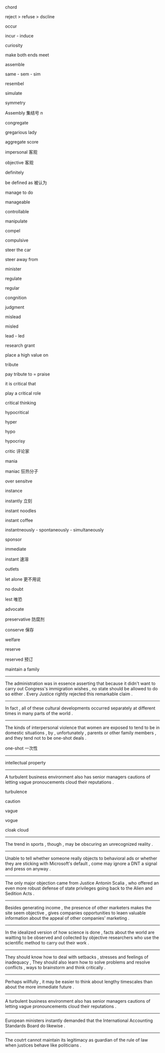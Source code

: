 chord

reject > refuse > dscline

occur

incur - induce

curiosity

make both ends meet

assemble

same - sem - sim

resembel

simulate

symmetry

Assembly 集结号 n

congregate

gregarious lady

aggregate  score

impersonal 客观

objective 客观

definitely

be defined as 被认为

manage to do

manageable

controllable

manipulate

compel 

compulsive

steer the car

steer away from

minister

regulate

regular

congnition

judgment

mislead

misled

lead - led

research grant

place a high value on 

tribute

pay tribute to = praise

it is critical that

play a critical role

critical thinking

hypocritical

hyper

hypo

hypocrisy

critic 评论家

mania

maniac 狂热分子

over sensitve

instance

instantly 立刻

instant noodles

instant coffee

instantneously - spontaneously - simultaneously

sponsor

immediate

instant 速溶

outlets  

let alone 更不用说

no doubt

lest 唯恐

advocate

preservative 防腐剂

conserve 保存

welfare

reserve

reserved 预订

maintain a family

-----

The administration was in essence asserting that because it didn't want to carry out Congress's immigration wishes , no state should be allowed to do so either . Every Justice rightly rejected this remarkable claim . 

-----

In fact , all of these cultural developments occurred separately  at different times in many parts of the world .

-----

The kinds of interpersonal violence that women are exposed to tend to be in domestic situations , by , unfortunately , parents or other family members , and they tend not to be one-shot deals .

one-shot 一次性

-----

intellectual property

-----

A turbulent business environment also has senior managers cautions of letting vague pronoucements cloud their reputations .

turbulence

caution

vague

vogue

cloak cloud

-----

The trend in sports , though , may be obscuring an unrecognized reality .

-----

Unable to tell whether someone  really objects to behavioral ads or whether they are sticking with Microsoft's default , come may ignore a DNT a signal and press on anyway .

-----

The only major objection came from Justice Antonin Scalia , who offered an even more robust defense of state privileges going back to the Alien and Sedition Acts . 

-----

Besides  generating income , the presence of other marketers makes the site seem objective , gives companies opportunities to leaen valuable information about the appeal of other companies' marketing .

-----

In the idealized version of how science is done , facts about the world are waitting to be observed and collected by objective researchers who use the scientific method to carry out their work .

-----

They should know how to deal with setbacks , stresses and feelings of inadequacy , They should also learn how to solve problems and resolve conflicts , ways to brainstorm and think critically .

-----

Perhaps willfully , it may be easier to think about lengthy timescales than about the more immediate future .

-----

A turbulent business environment also has senior managers cautions of letting vague pronouncements cloud their reputations .

-----

European ministers instantly demanded that the International Accounting Standards Board do likewise .

-----

The coutrt cannot maintain its legitimacy as guardian of the rule of law when justices behave like politicians .